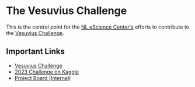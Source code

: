 # The Vesuvius Challenge

This is the central point for the [NL eScience Center's](https://www.esciencecenter.nl/) efforts to contribute to the [Vesuvius Challenge](https://scrollprize.org/).

## Important Links

- [Vesuvius Challenge](https://scrollprize.org/)
- [2023 Challenge on Kaggle](https://www.kaggle.com/competitions/vesuvius-challenge-ink-detection)
- [Project Board (Internal)](https://github.com/orgs/escience-vesuvius/projects/1)

